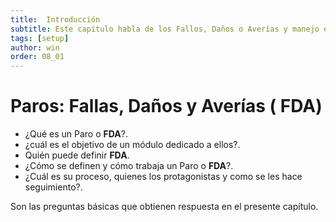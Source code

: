 ```yaml
---
title:  Introducción
subtitle: Este capítulo habla de los Fallos, Daños o Averías y manejo en el sistema.
tags: [setup]
author: win
order: 08_01
---
```

# Paros: Fallas, Daños y Averías ( **FDA**)

- ¿Qué es un Paro o  **FDA**?.
- ¿cuál es el objetivo de un módulo dedicado a ellos?.
- Quién puede definir  **FDA**.
- ¿Cómo se definen y cómo trabaja un Paro o  **FDA**?.  
- ¿Cuál es su proceso, quienes los protagonistas y como se les hace seguimiento?.

Son las preguntas básicas que obtienen respuesta en el presente capítulo.
